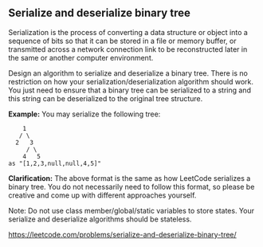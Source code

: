 Serialize and deserialize binary tree
-------------------------------------

Serialization is the process of converting a data structure or object into a sequence of bits so that it can be stored in a file or memory buffer, or transmitted across a network connection link to be reconstructed later in the same or another computer environment.

Design an algorithm to serialize and deserialize a binary tree. There is no restriction on how your serialization/deserialization algorithm should work. You just need to ensure that a binary tree can be serialized to a string and this string can be deserialized to the original tree structure.

**Example:** 
You may serialize the following tree:
```
    1
   / \
  2   3
     / \
    4   5
as "[1,2,3,null,null,4,5]"
```

**Clarification:** 
The above format is the same as how LeetCode serializes a binary tree. You do not necessarily need to follow this format, so please be creative and come up with different approaches yourself.

Note: Do not use class member/global/static variables to store states. Your serialize and deserialize algorithms should be stateless.

https://leetcode.com/problems/serialize-and-deserialize-binary-tree/
